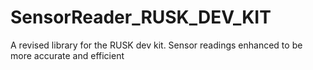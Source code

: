 # SensorReader_RUSK_DEV_KIT
A revised library for the RUSK dev kit. Sensor readings enhanced to be more accurate and efficient
